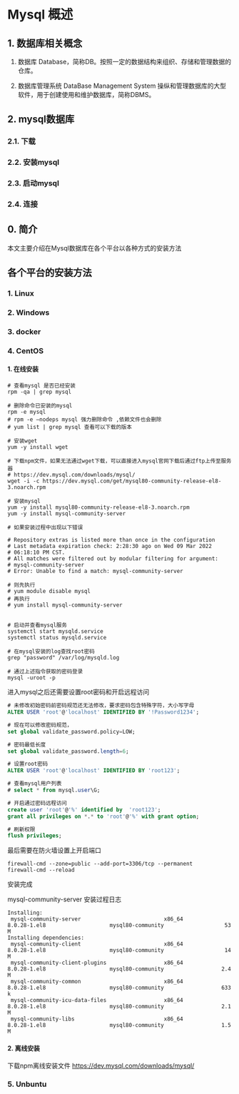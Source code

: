 # Mysql 概述



## 1. 数据库相关概念
1. 数据库 
Database，简称DB。按照一定的数据结构来组织、存储和管理数据的仓库。

2. 数据库管理系统
DataBase Management System 操纵和管理数据库的大型软件，用于创建使用和维护数据库，简称DBMS。

## 2. mysql数据库
### 2.1. 下载
### 2.2. 安装mysql
### 2.3. 启动mysql
### 2.4. 连接

## 0. 简介

本文主要介绍在Mysql数据库在各个平台以各种方式的安装方法

## 各个平台的安装方法

### 1. Linux

### 2. Windows

### 3. docker

### 4. CentOS

#### 1. 在线安装

```shell
# 查看mysql 是否已经安装
rpm -qa | grep mysql 

# 删除命令已安装的mysql
rpm -e mysql 
# rpm -e –nodeps mysql 强力删除命令 ,依赖文件也会删除
# yum list | grep mysql 查看可以下载的版本  

# 安装wget
yum -y install wget  

# 下载npm文件，如果无法通过wget下载，可以直接进入mysql官网下载后通过ftp上传至服务器
# https://dev.mysql.com/downloads/mysql/
wget -i -c https://dev.mysql.com/get/mysql80-community-release-el8-3.noarch.rpm

# 安装mysql
yum -y install mysql80-community-release-el8-3.noarch.rpm
yum -y install mysql-community-server  

# 如果安装过程中出现以下错误

# Repository extras is listed more than once in the configuration
# Last metadata expiration check: 2:28:30 ago on Wed 09 Mar 2022 
# 06:18:10 PM CST.
# All matches were filtered out by modular filtering for argument: 
# mysql-community-server
# Error: Unable to find a match: mysql-community-server

# 则先执行
# yum module disable mysql
# 再执行
# yum install mysql-community-server


# 启动并查看mysql服务
systemctl start mysqld.service  
systemctl status mysqld.service  

# 在mysql安装的log查找root密码
grep "password" /var/log/mysqld.log  

# 通过上述指令获取的密码登录
mysql -uroot -p  
```

进入mysql之后还需要设置root密码和开启远程访问

```sql
# 未修改初始密码前密码规范还无法修改，要求密码包含特殊字符，大小写字母
ALTER USER 'root'@'localhost' IDENTIFIED BY '!Password1234';

# 现在可以修改密码规范，
set global validate_password.policy=LOW;

# 密码最低长度
set global validate_password.length=6;

# 设置root密码
ALTER USER 'root'@'localhost' IDENTIFIED BY 'root123';

# 查看mysql用户列表
# select * from mysql.user\G;

# 开启通过密码远程访问
create user 'root'@'%' identified by  'root123';
grant all privileges on *.* to 'root'@'%' with grant option;

# 刷新权限
flush privileges;
```

最后需要在防火墙设置上开启端口
```shell
firewall-cmd --zone=public --add-port=3306/tcp --permanent
firewall-cmd --reload
```

安装完成


mysql-community-server 安装过程日志
```
Installing:
 mysql-community-server                          x86_64                  8.0.28-1.el8                    mysql80-community                   53 M
Installing dependencies:
 mysql-community-client                          x86_64                  8.0.28-1.el8                    mysql80-community                   14 M
 mysql-community-client-plugins                  x86_64                  8.0.28-1.el8                    mysql80-community                  2.4 M
 mysql-community-common                          x86_64                  8.0.28-1.el8                    mysql80-community                  633 k
 mysql-community-icu-data-files                  x86_64                  8.0.28-1.el8                    mysql80-community                  2.1 M
 mysql-community-libs                            x86_64                  8.0.28-1.el8                    mysql80-community                  1.5 M
```

#### 2. 离线安装

下载npm离线安装文件 https://dev.mysql.com/downloads/mysql/


### 5. Unbuntu

```